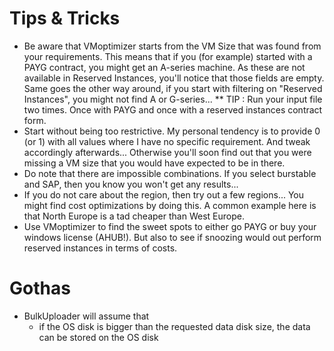 # Tips & Tricks

* Be aware that VMoptimizer starts from the VM Size that was found from your requirements. This means that if you (for example) started with a PAYG contract, you might get an A-series machine. As these are not available in Reserved Instances, you'll notice that those fields are empty. Same goes the other way around, if you start with filtering on "Reserved Instances", you might not find A or G-series...
  ** TIP : Run your input file two times. Once with PAYG and once with a reserved instances contract form.
* Start without being too restrictive. My personal tendency is to provide 0 (or 1) with all values where I have no specific requirement. And tweak accordingly afterwards... Otherwise you'll soon find out that you were missing a VM size that you would have expected to be in there.
* Do note that there are impossible combinations. If you select burstable and SAP, then you know you won't get any results...
* If you do not care about the region, then try out a few regions... You might find cost optimizations by doing this. A common example here is that North Europe is a tad cheaper than West Europe.
* Use VMoptimizer to find the sweet spots to either go PAYG or buy your windows license (AHUB!). But also to see if snoozing would out perform reserved instances in terms of costs.

# Gothas

* BulkUploader will assume that 
  * if the OS disk is bigger than the requested data disk size, the data can be stored on the OS disk
